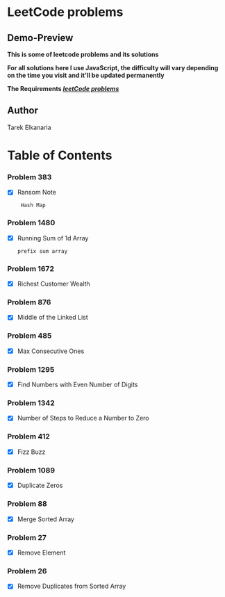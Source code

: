 # LeetCode problems

## Demo-Preview

**This is some of leetcode problems and its solutions**

**For all solutions here I use JavaScript, the difficulty will vary depending on the time you visit and it'll be updated permanently**

**The Requirements _[leetCode problems](https://leetcode.com/problemset/all/)_**

## Author

Tarek Elkanaria

# Table of Contents

### Problem 383

- [x] Ransom Note

       Hash Map

### Problem 1480

- [x] Running Sum of 1d Array

      prefix sum array

### Problem 1672

- [x] Richest Customer Wealth

### Problem 876

- [x] Middle of the Linked List

### Problem 485

- [x] Max Consecutive Ones

### Problem 1295

- [x] Find Numbers with Even Number of Digits

### Problem 1342

- [x] Number of Steps to Reduce a Number to Zero

### Problem 412

- [x] Fizz Buzz

### Problem 1089

- [x] Duplicate Zeros

### Problem 88

- [x] Merge Sorted Array

### Problem 27

- [x] Remove Element

### Problem 26

- [x] Remove Duplicates from Sorted Array
